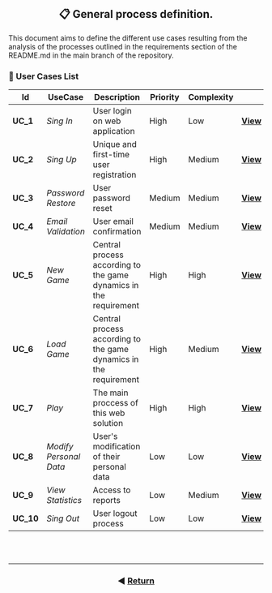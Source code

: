 <h2 align=center>📋 General process definition.</h2>
This document aims to define the different use cases resulting from the analysis of the processes outlined in the requirements section of the README.md in the main branch of the repository.

<br>

### 📑 User Cases List

|Id|UseCase|Description|Priority|Complexity||
|--|-------|-----------|--------|----------|-|
|**UC_1**|*Sing In*|User login on web application|High|Low|**[View](./redesign/useCases/UC_1.md)**|
|**UC_2**|*Sing Up*|Unique and first-time user registration|High|Medium|**[View](./redesign/useCases/UC_2.md)**|
|**UC_3**|*Password Restore*|User password reset|Medium|Medium|**[View](./redesign/useCases/UC_3.md)**|
|**UC_4**|*Email Validation*|User email confirmation|Medium|Medium|**[View](./redesign/useCases/UC_4.md)**|
|**UC_5**|*New Game*|Central process according to the game dynamics in the requirement|High|High|**[View](./redesign/useCases/UC_5.md)**|
|**UC_6**|*Load Game*|Central process according to the game dynamics in the requirement|High|Medium|**[View](./redesign/useCases/UC_6.md)**|
|**UC_7**|*Play*|The main proccess of this web solution|High|High|**[View](./redesign/useCases/UC_7.md)**|
|**UC_8**|*Modify Personal Data*|User's modification of their personal data|Low|Low|**[View](./redesign/useCases/UC_8.md)**|
|**UC_9**|*View Statistics*|Access to reports|Low|Medium|**[View](./redesign/useCases/UC_9.md)**|
|**UC_10**|*Sing Out*|User logout process|Low|Low|**[View](./redesign/useCases/UC_10.md)**|

<br><br>

<footer align="center">
    <hr>

### ◀️ [Return](../README.md)

</footer>
